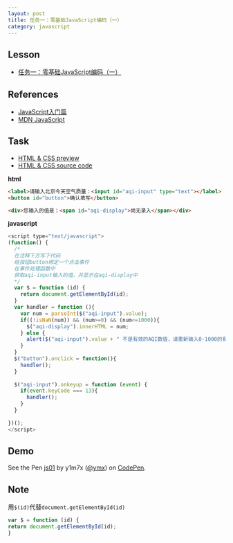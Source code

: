 ```yaml
---
layout: post
title: 任务一：零基础JavaScript编码（一）
category: javascript
---
```


## Lesson

* [任务一：零基础JavaScript编码（一）](http://ife.baidu.com/course/detail/id/93)

## References

* [JavaScript入门篇](http://www.imooc.com/view/36)
* [MDN JavaScript](https://developer.mozilla.org/zh-CN/docs/Web/JavaScript)

## Task

* [HTML & CSS preview](http://iymx.coding.me/ife/javascript/task01.html)
* [HTML & CSS source code](https://github.com/yangmaoxin/ife/blob/master/codes/javascript/task01.html)

**html**
```html
<label>请输入北京今天空气质量：<input id="aqi-input" type="text"></label>
<button id="button">确认填写</button>

<div>您输入的值是：<span id="aqi-display">尚无录入</span></div>
```

**javascript**
```javascript
<script type="text/javascript">
(function() {
  /*  
  在注释下方写下代码
  给按钮button绑定一个点击事件
  在事件处理函数中
  获取aqi-input输入的值，并显示在aqi-display中
  */
  var $ = function (id) {
    return document.getElementById(id);
  }
  var handler = function (){
    var num = parseInt($("aqi-input").value);
    if((!isNaN(num)) && (num>=0) && (num<=1000)){
      $("aqi-display").innerHTML = num;
    } else {
      alert($("aqi-input").value + " 不是有效的AQI数值，请重新输入0-1000的有效整数！")
    }
  }
  $("button").onclick = function(){
    handler();
  }
  
  $("aqi-input").onkeyup = function (event) {
    if(event.keyCode === 13){
      handler();
    }
  }
  
})();
</script>
```

## Demo
<p data-height="265" data-theme-id="dark" data-slug-hash="xqYeqK" data-default-tab="result" data-user="ymx" data-embed-version="2" data-pen-title="js01" class="codepen">See the Pen <a href="http://codepen.io/ymx/pen/xqYeqK/">js01</a> by y1m7x (<a href="http://codepen.io/ymx">@ymx</a>) on <a href="http://codepen.io">CodePen</a>.</p>
<script async src="https://production-assets.codepen.io/assets/embed/ei.js"></script>

## Note
用`$(id)`代替`document.getElementById(id)`
```javascript
var $ = function (id) {
return document.getElementById(id);
}
```